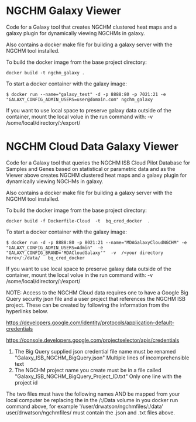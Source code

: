 # NGCHM Galaxy Viewer
Code for a Galaxy tool that creates NGCHM clustered heat maps and a galaxy plugin for dynamically viewing NGCHMs in galaxy.

Also contains a docker make file for building a galaxy server with the NGCHM tool installed.

To build the docker image from the base project directory:
```
docker build -t ngchm_galaxy .
```

To start a docker container with the galaxy image:
```
$ docker run --name="galaxy_test" -d -p 8888:80 -p 7021:21 -e "GALAXY_CONFIG_ADMIN_USERS=user@domain.com" ngchm_galaxy
```

If you want to use local space to preserve galaxy data outside of the container, mount the local volue in the run command with:
-v /some/local/directory/:/export/


# NGCHM Cloud Data Galaxy Viewer 
Code for a Galaxy tool that queries the NGCHM ISB Cloud Pilot Database for Samples and Genes based on statistical or parametric data
and as the Viewer above creates NGCHM clustered heat maps and a galaxy plugin for dynamically viewing NGCHMs in galaxy.

Also contains a docker make file for building a galaxy server with the NGCHM tool installed.

To build the docker image from the base project directory:
```
docker build -f Dockerfile-Cloud  -t  bq_cred_docker  .
```

To start a docker container with the galaxy image:
```
$ docker run -d -p 8888:80 -p 8021:21 --name="MDAGalaxyCloudNGCHM" -e "GALAXY_CONFIG_ADMIN_USERS=Admin"  -e "GALAXY_CONFIG_BRAND='MDACloudGalaxy'"  -v  /<your directory here>/:/data/   bq_cred_docker
```

If you want to use local space to preserve galaxy data outside of the container, mount the local volue in the run command with:
-v /some/local/directory/:/export/

NOTE:  Access to the NGCHM Cloud data requires one to have a Google Big Query security json file and a user project that references the NGCHM ISB project.
These can be created by following the information from the hyperlinks below.

https://developers.google.com/identity/protocols/application-default-credentials

https://console.developers.google.com/projectselector/apis/credentials

1. The Big Query supplied json credential file name must be renamed "Galaxy_ISB_NGCHM_BigQuery.json"            Multiple lines of incomprehensible text
2. The NGCHM project name you create must be in a file called       "Galaxy_ISB_NGCHM_BigQuery_Project_ID.txt"  Only one line with the project id
 

The two files must have the following names AND be mapped from your local computer be replacing the <your directory here> 
in the <your directory here>/:/Data volume in you docker run command above, for example  '/user/drwatson/ngchmfiles/:/data'
user/drwatson/ngchmfiles/ must contain the .json and .txt files above.
